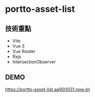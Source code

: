 # portto-asset-list

## 技術重點
- Vite
- Vue 3
- Vue Router
- Rxjs
- IntersectionObserver

## DEMO
https://portto-asset-list.aa900031.now.sh
